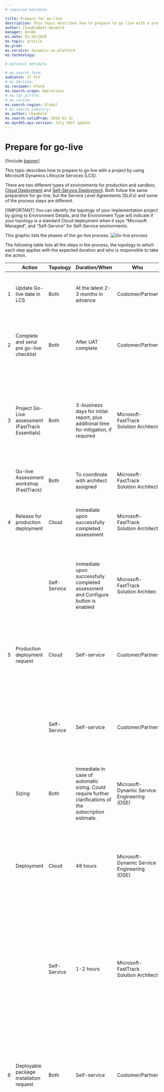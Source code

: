 ```yaml
---
# required metadata

title: Prepare for go-live
description: This topic describes how to prepare to go live with a project by using Microsoft Dynamics Lifecycle Services (LCS).
author: ClaudiaBetz-Haubold
manager: AnnBe
ms.date: 01/28/2020
ms.topic: article
ms.prod: 
ms.service: dynamics-ax-platform
ms.technology: 

# optional metadata

# ms.search.form:  
audience: IT Pro
# ms.devlang: 
ms.reviewer: kfend
ms.search.scope: Operations
# ms.tgt_pltfrm: 
# ms.custom: 
ms.search.region: Global
# ms.search.industry: 
ms.author: chaubold
ms.search.validFrom: 2018-01-31
ms.dyn365.ops.version: July 2017 update
---
```


# Prepare for go-live

[!include [banner](../includes/banner.md)]

This topic describes how to prepare to go live with a project by using Microsoft Dynamics Lifecycle Services (LCS).

There are two different types of environments for production and sandbox, [Cloud Deployment](../../dev-itpro/deployment/cloud-deployment-overview.md) and [Self-Service Deployment](../../dev-itpro/deployment/infrastructure-stack.md). Both follow the same preparation for go-live, but the Service Level Agreements (SLA's) and some of the process steps are different. 

[!IMPORTANT] 
You can identify the topology of your implementation project by going to Environment Details, and the Environment Type will indicate if your topology is a standard Cloud deployment when it says “Microsoft Managed”, and “Self-Service” for Self-Service environments. 

This graphic lists the phases of the go-live process.
![Go-live process](./media/go-live-process.PNG)

The following table lists all the steps in the process, the topology to which each step applies with the expected duration and who is responsible to take the action.

|  | Action | Topology | Duration/When | Who | Notes |
|-|-|-|-|-|-|
| 1 | Update Go-live date in LCS | Both | At the latest 2-3 months in advance | Customer/Partner | The milestone dates should be kept up to date on an ongoing basis |
| 2 | Complete and send pre go-live checklist | Both | After UAT complete | Customer/Partner | Follow the instructions provided in the "FastTrack Go-live Assessment" section later in this topic. |
| 3 | Project Go-Live assessment (FastTrack Essentials) | Both | 3-business days for initial report, plus additional time for mitigation, if required | Microsoft-FastTrack Solution Architect | Solutions Architect delivers assessment after checklist is received and continues review until questions are clarified and mitigations are in place, if applicable. |
|  | Go-live Assessment workshop (FastTrack) | Both | To coordinate with architect assigned | Microsoft-FastTrack Solution Architect |  |
| 4 | Release for production deployment | Cloud | Immediate upon successfully completed assessment | Microsoft-FastTrack Solution Architect | Do not submit production request until the assessment is successfully completed. |
|  |  | Self-Service | Immediate upon successfully completed assessment and Configure button is enabled | Microsoft-FastTrack Solution Architec | For Self-Service Deployment topology, the Configure button remains disabled until the assessment is complete. |
| 5 | Production deployment request | Cloud | Self-service | Customer/Partner | The production deployment request should only be submitted after the FastTrack Architect has finished the assessment. |
|  |  | Self-Service | Self-service | Customer/Partner | Once the assessment is complete, Configure button will be enabled and customer will be able to request the production deployment. |
|  | Sizing | Both | Immediate in case of automatic sizing. Could require further clarifications of the subscription estimate. | Microsoft-Dynamic Service Engineering (DSE) | Automatic sizing based on subscription estimate by default, manual sizing by exception. |
|  | Deployment | Cloud | 48 hours | Microsoft-Dynamic Service Engineering (DSE) | Status in LCS reflects the deployment progress. If there are any questions about your request, they will be posted as Comments on the service request. |
|  |  | Self-Service | 1-2 hours | Microsoft-FastTrack Solution Architect | The deployment could take from 1-2 hours after the assessment has completed and the production environment has been requested. Please review this topic, [Deploy a new environment](../../dev-itpro/deployment/deployenvironment-newinfrastructure.md). |
| 6 | Deployable package installation request | Both | Self-service | Customer/Partner | Follow the instructions in the topic, [Apply updates](../../dev-itpro/deployment/updateenvironment-newinfrastructure#apply-updates.md). The packages must contain all the models and binaries consolidated in an [All-in-one](../../dev-itpro/dev-tools/aio-deployable-packages.md) deployable package. |
|  | Package installation | Both | Minimum 5 hours lead time and 4 hours downtime | Microsoft-Dynamic Service Engineering (DSE) | Generally, 95% of updates are applied in less than one hour, however we still recommend that you provide a downtime window of four hours in case a rollback is required for any reason. When the package deployment succeeds, the environment will be available as soon as the package deployment has finished, which means that the longer downtime window does not have any negative effect on the availability of the system. |
| 7 | Database copy from Sandbox request (if applicable) | Both | Self-service | Customer/Partner | Follow the instructions in the topic, [Self-service database refresh](../../dev-itpro/database/database-refresh#self-service-database-refresh.md). If you have a golden configuration you can review this topic, [Golden configuration promotion](../../dev-itpro/database/dbmovement-scenario-goldenconfig.md). |
|  | Copy database | Both | Five hours lead time and four hours downtime | Microsoft-Dynamic Service Engineering (DSE) | Generally, the database copy is completed in less than one hour. We still recommend that you provide a downtime window of four hours in case a rollback is required for any reason. |
| 8 | Production ready | Both | After all previous steps have been completed | Customer/Partner | Customer can take control of the production environment. |
|  | Cutover activities | Both | Depends on the project | Customer/Partner |  |
| 9 | Go live | Both | Depends on the project | Customer/Partner |  |

## Completing the LCS methodology

A major milestone in each implementation project is the cutover to the production environment.

To help ensure that the production environment is used for live operations, Microsoft will provision the production instance only when the implementation is approaching the Operate phase, after the required activities in the LCS methodology are completed. For more information about the environments in your subscription, see the [Licensing guide](https://go.microsoft.com/fwlink/?LinkId=866544&clcid=0x409).

Customers must complete the Analysis, Design and Develop, and Test phases in the LCS methodology before the **Configure** button that is used to request the production environment becomes available. Note that for Self-Service, the Configure button will only become available after the Solution Architect has signed off on the assessment. To complete a phase in LCS, you must first complete every required step in that phase. When all the steps in a phase are completed, you can complete the whole phase. You can always reopen a phase later if you must make changes. If you require more help, see [Lifecycle Services (LCS) for Finance and Operations apps customers](../../dev-itpro/lifecycle-services/lcs-works-lcs.md).

The process of completing a step has two parts:

- Do the actual work, such as a fit-gap analysis or user acceptance testing (UAT).
- Mark the corresponding step in the LCS methodology as completed.

It's good practice to complete the steps in the methodology as you make progress with the implementation. Don't wait until the last minute. Don't just click through all the steps so that you can get a production environment. It's in the customer's best interest to have a solid implementation.

## UAT completion and solution sign off

During the UAT phase, you must test all the business processes that you've implemented, and any customizations that you've made, in a Sandbox, or Standard Acceptance Test, environment in the implementation project. To help ensure a successful go-live, you should consider the following as you complete the UAT phase:

- Test cases cover the entire scope of requirements.
- Test by using migrated data. This data should include master data and opening balances, even if they aren't yet final.
- Test by using the correct security roles (default roles and custom roles) that are assigned to users.
- Make sure that the solution complies with any company-specific and industry-specific regulatory requirements.
- Run the [Customization analysis Report (CAR)](../../dev-itpro/dev-tools/customization-analysis-report.md) and resolve critical issues.
- Complete the Performance testing.
- Document all features, and obtain approval and sign-off from the customer.

Regardless of whether the environment is a cloud-hosted environment or a downloaded virtual hard disk (VHD), testing can't be considered complete when you test only in an environment that is a developer or demo topology. Here are the reasons:

- The topology of the Tier-1 environments differs from the topology of your production environment. It's important that you test all functionality on a Tier-2 or higher sandbox environment in the Microsoft-managed subscription. It's especially important that you test integrations, printing functionality, workflow functionality, and warehouse and commerce devices in the sandbox environment.
- System performance can't be measured when you do the UAT on local virtual machines (VMs) or VMs that are privately hosted.
- To prevent delays during the cutover process, it's important that the team experience the servicing in LCS during the implementation. This servicing includes the processes of applying deployable packages, creating service requests, and moving database between environments.

## FastTrack Go-live assessment

All customers must complete a go-live review with the Microsoft FastTrack team before their production environment can be deployed. This assessment should be successfully completed before you request your Production environment. If you aren't familiar with Microsoft FastTrack, see [Microsoft FastTrack](../get-started/fasttrack-dynamics-365-overview.md).

About eight weeks before go-live, the FastTrack team will ask you to fill in a go-live checklist. 

You can download the checklist from **Dynamics 365 Community** on the [Go-live Planning TechTalk](https://aka.ms/FastTrackPreGoLiveChecklist) page.  

The project manager or a key project member must complete the go-live checklist during the pre-go-live phase of the project. Typically, the checklist is completed four to six weeks before the proposed go-live date, when UAT is completed or almost completed.

When you've completed the go-live checklist, email it to **Dynamics 365 FO Go-Live** d365fogl@microsoft.com. Always include a key stakeholder from the customer and the implementation partner on the email.

After the checklist is submitted, a Microsoft solution architect will review the project and provide an assessment that describes the potential risks, best practices, and recommendations for a successful go-live of the project. In some cases, the solution architect might highlight risk factors and ask for a mitigation plan. When the assessment is completed, the solution architect will indicate that you're ready to request the production environment in LCS.

For projects in cloud deployment topology, it is recommended you request the Production environment after the assessment is completed. If you request the production environment before the assessment is completed, the deployment will remain in the **Queued** state until the assessment is successfully completed.

You can cancel an environment deployment request while it is in a **Queued** state by following these steps:

1. Click **Queued**.
2. On the **Customer sign-off** tab, click **Clear sign-off**.

This will set the environment back into a state of **Configure** and allow you to make changes to the configuration, such as selecting a different data center or environment topology.

## Requesting the production environment

After you've completed the analysis, design and develop, and test phases in the LCS methodology, and the go-live assessment has concluded that the project is ready, you can request your production environment.

We recommend that you select a service account, for example a generic user account, as the Admin user of the environments that you deploy. If you use a named user account, you might not be able to access an environment if that user isn't available. Here are some scenarios where the Admin user must access an environment:

- **First sign-in to any environment after initial deployment** – In this case, the Admin user is the only user who can access the environment.
- **First sign-in to a sandbox environment after a database refresh from the production environment** – In this case, all user accounts except the Admin account are unable to sign in.

Your production environment should be deployed to the same datacenter where your sandbox environments are deployed.

After you've signed off on the request for the production environment, Microsoft is responsible for deploying the production environment for you. For **Cloud** deployments the Microsoft service level agreement (SLA) for deployment of a production environment is 48 hours. The production environment can be deployed at any time within 48 hours after you submit the request, provided that your usage profile doesn't require additional information. For **Self-service** the deployment will take from 1 to 2 hours after the production request has been submitted. You can view the progress of the deployment in LCS. Typically, the status of the production environment request remains **Queued** for a few hours before it's changed to **Deploying**.

When you submit the deployment request, a service request for the Microsoft Dynamics Service Engineering (DSE) team is automatically created. You can view this service request in the **Service requests** list in LCS. If the DSE team has questions that prevent them from deploying the production environment, they will add a comment to the service request. For example, the DSE team might ask that you update the subscription estimate or change the datacenter. In some cases, you might have to clear the sign-off from the production deployment request to make changes. 
